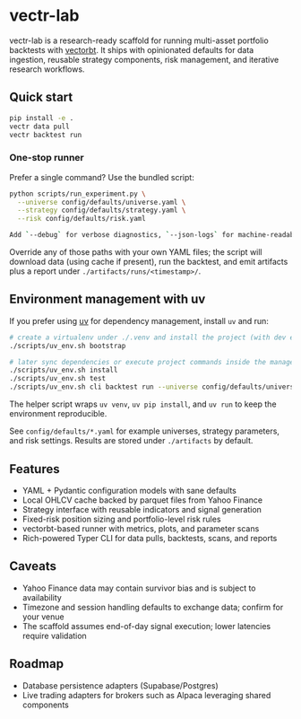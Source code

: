 # vectr-lab

vectr-lab is a research-ready scaffold for running multi-asset portfolio backtests with [vectorbt](https://vectorbt.dev/). It ships with opinionated defaults for data ingestion, reusable strategy components, risk management, and iterative research workflows.

## Quick start

```bash
pip install -e .
vectr data pull
vectr backtest run
```

### One-stop runner

Prefer a single command? Use the bundled script:

```bash
python scripts/run_experiment.py \
  --universe config/defaults/universe.yaml \
  --strategy config/defaults/strategy.yaml \
  --risk config/defaults/risk.yaml

Add `--debug` for verbose diagnostics, `--json-logs` for machine-readable output, and repeatable `--trace TICKER` flags to dump per-ticker aligned arrays for deep dives (saved under `trace_<ticker>.parquet`).
```

Override any of those paths with your own YAML files; the script will download data (using cache if present), run the backtest, and emit artifacts plus a report under `./artifacts/runs/<timestamp>/`.

## Environment management with uv

If you prefer using [uv](https://github.com/astral-sh/uv) for dependency management, install `uv` and run:

```bash
# create a virtualenv under ./.venv and install the project (with dev extras)
./scripts/uv_env.sh bootstrap

# later sync dependencies or execute project commands inside the managed environment
./scripts/uv_env.sh install
./scripts/uv_env.sh test
./scripts/uv_env.sh cli backtest run --universe config/defaults/universe.yaml
```

The helper script wraps `uv venv`, `uv pip install`, and `uv run` to keep the environment reproducible.

See `config/defaults/*.yaml` for example universes, strategy parameters, and risk settings. Results are stored under `./artifacts` by default.

## Features

- YAML + Pydantic configuration models with sane defaults
- Local OHLCV cache backed by parquet files from Yahoo Finance
- Strategy interface with reusable indicators and signal generation
- Fixed-risk position sizing and portfolio-level risk rules
- vectorbt-based runner with metrics, plots, and parameter scans
- Rich-powered Typer CLI for data pulls, backtests, scans, and reports

## Caveats

- Yahoo Finance data may contain survivor bias and is subject to availability
- Timezone and session handling defaults to exchange data; confirm for your venue
- The scaffold assumes end-of-day signal execution; lower latencies require validation

## Roadmap

- Database persistence adapters (Supabase/Postgres)
- Live trading adapters for brokers such as Alpaca leveraging shared components
